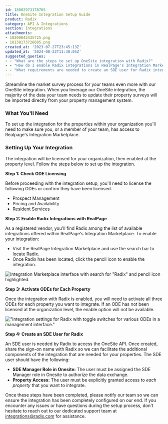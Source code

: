 ```yaml
---
id: 18002973178765
title: OneSite Integration Setup Guide
product: Radix
category: API & Integrations
section: Integrations
attachments:
- 18200042435725.png
- 18138173726605.png
created_at: '2023-07-27T23:45:13Z'
updated_at: '2024-08-22T11:30:05Z'
suggested_queries:
- - "What are the steps to set up OneSite integration with Radix?"
- - "How do I enable Radix integrations in RealPage's Integration Marketplace?"
- - "What requirements are needed to create an SDE user for Radix integration?"
---
```

Streamline the market survey process for your teams even more with our OneSite integration. When you leverage our OneSite integration, the majority of the data your team needs to update their property surveys will be imported directly from your property management system.

### What You'll Need

To set up the integration for the properties within your organization you'll need to make sure you, or a member of your team, has access to Realpage's Integration Marketplace.

### Setting Up Your Integration

The integration will be licensed for your organization, then enabled at the property level. Follow the steps below to set up the integration.

**Step 1: Check ODE Licensing**

Before proceeding with the integration setup, you'll need to license the following ODEs or confirm they have been licensed.

* Prospect Management
* Pricing and Availability
* Resident Services

**Step 2: Enable Radix Integrations with RealPage**

As a registered vendor, you'll find Radix among the list of available integrations offered within RealPage's Integration Marketplace. To enable your integration:

* Visit the RealPage Integration Marketplace and use the search bar to locate Radix.
* Once Radix has been located, click the pencil icon to enable the integration.

![Integration Marketplace interface with search for "Radix" and pencil icon highlighted.](attachments/18200042435725.png)

**Step 3: Activate ODEs for Each Property**

Once the integration with Radix is enabled, you will need to activate all three ODEs for each property you want to integrate. If an ODE has not been licensed at the organization level, the enable option will not be available. 

!["Integration settings for Radix with toggle switches for various ODEs in a management interface."](attachments/18138173726605.png)

**Step 4: Create an SDE User for Radix**

An SDE user is needed by Radix to access the OneSite API. Once created, share the sign-on name with Radix so we can facilitate the additional components of the integration that are needed for your properties. The SDE user should have the following: 

* **SDE Manager Role in Onesite:** The user must be assigned the SDE Manager role in Onesite to authorize the data exchange.
* **Property Access:** The user must be explicitly granted access to *each property* that you want to integrate.

Once these steps have been completed, please notify our team so we can ensure the integration has been completely configured on our end. If you encounter any issues or have questions during the setup process, don't hesitate to reach out to our dedicated support team at [integrations@radix.com](mailto:support@radix.com) for assistance.